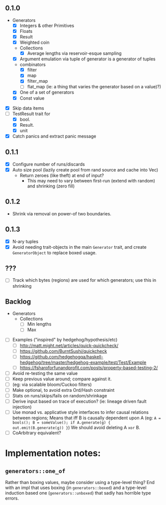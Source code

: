 ## 0.1.0

* Generators
  * [X] Integers & other Primitives
  * [X] Floats
  * [X] Result
  * [X] Weighted coin
  * Collections
    * [X] Average lengths via reservoir-esque sampling
  * [X] Argument emulation via tuple of generator is a generator of tuples
  * combinators
    * [X] filter
    * [X] map
    * [X] filter_map
    * [ ] flat_map (ie: a thing that varies the generator based on a value)?)
  * [X] One of a set of generators
  * [X] Const value
* [X] Skip data items
* [ ] TestResult trait for
  * [X] bool.
  * [X] Result.
  * [X] unit
* [X] Catch panics and extract panic message

## 0.1.1
* [X] Configure number of runs/discards
* [X] Auto size pool (lazily create pool from rand source and cache into Vec)
  * Return zeroes (like theft) at end of input?
    * This may need to vary between first-run (extend with random) and shrinking (zero fill)
## 0.1.2

* Shrink via removal on power-of two boundaries.

## 0.1.3

* [X] N-ary tuples
* [X] Avoid needing trait-objects in the main `Generator` trait, and create `GeneratorObject` to replace boxed usage.

## ???
* [ ] Track which bytes (regions) are used for which generators; use this in shrinking

## Backlog

* Generators
  * Collections
    * [ ] Min lengths
    * [ ] Max
* [ ] Examples ("inspired" by hedgehog/hypothesis/etc)
  * [ ] http://matt.might.net/articles/quick-quickcheck/
  * [ ] https://github.com/BurntSushi/quickcheck
  * [ ] https://github.com/hedgehogqa/haskell-hedgehog/tree/master/hedgehog-example/test/Test/Example
  * [ ] https://fsharpforfunandprofit.com/posts/property-based-testing-2/
* [ ]  Avoid re-testing the same value
  * [ ] Keep previous value around; compare against it.
  * [ ] (eg: via scalable bloom/Cuckoo filters)
  * [ ] Make optional, to avoid extra Ord/Hash constraint
* [ ] Stats on runs/skips/fails on random/shrinkage
* [ ] Derive input based on trace of execution? (ie: lineage driven fault injection)
* [ ]
  Use monad vs. applicative style interfaces to infer causal relations between
  regions; Means that iff B is causally dependent upon A (eg: `A = bools();
  B = someValue(); if A.generate(g) { out.emit(B.generate(g)) }`) We should
  avoid deleting A `xor` B.
* [ ] CoArbitrary equivalent?

# Implementation notes:
## `generators::one_of`
Rather than boxing values, maybe consider using a type-level thing? End with an impl that uses boxing (in `generators::boxed`) and a type-level induction based one (`generators::unboxed`) that sadly has horrible type errors.